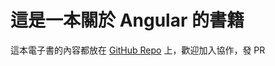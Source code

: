 # 這是一本關於 Angular 的書籍

這本電子書的內容都放在 [GitHub Repo](https://github.com/chgc/another-book-about-angular) 上，歡迎加入協作，發 PR